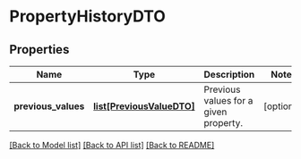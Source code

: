 # PropertyHistoryDTO

## Properties
Name | Type | Description | Notes
------------ | ------------- | ------------- | -------------
**previous_values** | [**list[PreviousValueDTO]**](PreviousValueDTO.md) | Previous values for a given property. | [optional] 

[[Back to Model list]](../README.md#documentation-for-models) [[Back to API list]](../README.md#documentation-for-api-endpoints) [[Back to README]](../README.md)


